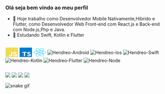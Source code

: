### Olá seja bem vindo ao meu perfil

- 🔭 Hoje trabalho como Desenvolvedor Mobile Nativamente,Hibrido e Flutter, como Desenvolvedor Web Front-end com React.js e Back-end com Node.js,Php e Java.
- 🌱 Estudando Swift, Kotlin e Flutter
<div style="display: inline_block"><br>
  <img align="center" alt="Hendreo-Js" height="30" width="40" src="https://raw.githubusercontent.com/devicons/devicon/master/icons/javascript/javascript-plain.svg">
  <img align="center" alt="Hendreo-Ts" height="30" width="40" src="https://raw.githubusercontent.com/devicons/devicon/master/icons/typescript/typescript-plain.svg">
  <img align="center" alt="Hendreo-React" height="30" width="40" src="https://raw.githubusercontent.com/devicons/devicon/master/icons/react/react-original.svg">
  <img align="center" alt="Hendreo-Android" height="30" width="40" <img src="https://cdn.jsdelivr.net/gh/devicons/devicon/icons/android/android-plain.svg" />
  <img align="center" alt="Hendreo-Ios" height="30" width="40" <img src="https://cdn.jsdelivr.net/gh/devicons/devicon/icons/apple/apple-original.svg" />
  <img align="center" alt="Hendreo-Swift" height="30" width="40" <img src="https://cdn.jsdelivr.net/gh/devicons/devicon/icons/swift/swift-original.svg" />
  <img align="center" alt="Hendreo-Kotlin" height="30" width="40" <img src="https://cdn.jsdelivr.net/gh/devicons/devicon/icons/kotlin/kotlin-original.svg" />
    <img align="center" alt="Hendreo-Flutter" height="30" width="40" <img src="https://cdn.jsdelivr.net/gh/devicons/devicon/icons/flutter/flutter-original.svg" />
    <img align="center" alt="Hendreo-Node" height="30" width="40" <img <img <img src="https://cdn.jsdelivr.net/gh/devicons/devicon/icons/nodejs/nodejs-original.svg" />
</div>
  
  ##
 
<div> 
  <a href="https://instagram.com/hendreoestevao" target="_blank"><img src="https://img.shields.io/badge/-Instagram-%23E4405F?style=for-the-badge&logo=instagram&logoColor=white" target="_blank"></a>
 <a href="" target="_blank"><img src="https://img.shields.io/badge/Discord-7289DA?style=for-the-badge&logo=discord&logoColor=white" target="_blank"></a> 
  <a href = "mailto:hendreosantos1@outlook.com"><img src="https://img.shields.io/badge/-Gmail-%23333?style=for-the-badge&logo=gmail&logoColor=white" target="_blank"></a>
  <a href="https://www.linkedin.com/in/hendreo-estev%C3%A3o-906b73148/" target="_blank"><img src="https://img.shields.io/badge/-LinkedIn-%230077B5?style=for-the-badge&logo=linkedin&logoColor=white" target="_blank"></a> 
</div>

![snake gif](https://github.com/hendreoestevao/hendreoestevao/blob/output/github-contribution-grid-snake.gif)
